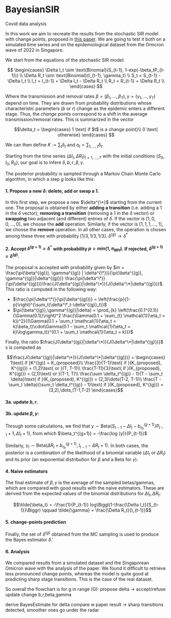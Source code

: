 # BayesianSIR
Covid data analysis

<!-- ![plot](./figures/SIR.png) -->

In this work we aim to recreate the results from the stochastic SIR model with change points, proposed in [this paper](https://www.nature.com/articles/s41598-022-25473-y#MOESM1). We are going to test it both on a simulated time series and on the epidemiological dataset from the Omicron wave of 2022 in Singapore. 

We start from the equations of the stochastic SIR model:

$$
\begin{cases}  \Delta I_t \sim \text{Binomial}(S_{t-1}, 1-exp(-\beta_tP_{t-1})) \\
  \Delta R_t \sim \text{Binomial}(I_{t-1}, \gamma_t) \\
  S_t = S_{t-1} - \Delta I_t \\
  I_t = I_{t-1} + \Delta I_t - \Delta R_t \\
  R_t = R_{t-1} + \Delta R_t \\
\end{cases}
$$

Where the transmission and removal rates $\beta = (\beta_1, ..., \beta_T), \gamma = (\gamma_1, ..., \gamma_T)$ depend on time. 
They are drawn from probability distributions whose characteristic parameters ($b$ or $r$) change as the epidemic enters a different stage. Thus, the *change points* correspond to a shift in the average transmission/removal rates. This is summarized in the vector 

$$\delta_t = 
\begin{cases}
1 \text{ if $t$ is a change point}\\
0 \text{ otherwise}
\end{cases} $$

We can then define $K:=\sum_t \delta_t$ and $\eta_t = \sum_{1, \dots, t}\delta_t$.

Starting from the time series $(\Delta I_t, \Delta R_t)_{t=1,...,T}$ with the initial conditions $(S_0,I_0,R_0)$, our goal is to infere $\delta, b,r, \beta, \gamma$.

The posterior probability is sampled through a Markov Chain Monte Carlo algorithm, in which a step $g$ looks like this:

#### 1. Propose a new $\delta$: delete, add or swap a $1$.
  In this first step, we propose a new $\delta^{\*}$ starting from the current one. The proposal is obtained by either **adding a transition** (i.e. adding a 1 in the $\delta$ vector), **removing a transition** (removing a 1 in the $\delta$ vector) or **swapping** two adjacent (and different) entries of $\delta$. If the vector is $[1, 0, 0, \dots, 0]$, we choose the **add** operation. Similarly, if the vector is $[1,1,1,\dots, 1]$, we choose the **remove** operation. In all other cases, the operation is chosen among these three with probability $[1/3, 1/3, 1/3]$.
  $\delta^{(g)} \rightarrow \delta^*$

#### 2. Accept $\delta^{(g+1)} = \delta^*$ with probability $p = \text{min}(1,\pi_{MH})$. If rejected, $\delta^{(g+1)} = \delta^{(g)}$. 
  The proposal is accepted with probability given by $m = \frac{\pi(\beta^{(g)}), \gamma^{(g)} | \delta^{\*})}{\pi(\beta^{(g)}, \gamma^{(g)}|\delta^{(g)})} \frac{\pi(\delta^\*)}{\pi(\delta^{(g)})}\frac{J(\delta^{(g)}|\delta^\*)}{J(\delta^\*|\delta^{(g)})}$. This ratio is computed in the following way:
   - $\frac{\pi(\delta^\*)}{\pi(\delta^{(g)})} = \left(\frac{p}{1-p}\right)^{\sum_t(\delta^\*_t-\delta^{(g)}_t)}$
   - $\pi(\beta^{(g)},\gamma^{(g)}|\delta) = \prod_{k} \left(\frac{0.1^{0.1}}{\Gamma(0.1)}\right)^2 \frac{\Gamma(0.1 + \sum_{t} \mathcal{1}(\eta_t = k))^2}{(\Gamma(0.1 + \sum_t \mathcal{1}(\eta_t = k)\beta_t)\cdot\Gamma(0.1 - \sum_t \mathcal{1}(\eta_t = k)\log\gamma_t))^{0.1 + \sum_t \mathcal{1}(\eta_t = k)}}$

Finally, the ratio $\frac{J(\delta^{(g)}|\delta^\*)}{J(\delta^\*|\delta^{(g)})}$ s is computed as

$$\frac{J(\delta^{(g)}|\delta^\*)}{J(\delta^\*|\delta^{(g)})} = \begin{cases}
1\text{ if }K^{(g)} = K_{proposed}\\
\frac{3}{T-1}\text{ if }(K_{proposed}, K^{(g)}) = (1,2)\text{ or }(T, T-1)\\
\frac{T-11}{3}\text{ if }(K_{proposed}, K^{(g)}) = (2,1)\text{ or }(T-1, T)\\
\frac{\sum \delta_t^{(g)} - 1}{T - \sum_t \delta}\text{ if }(K_{proposed}, K^{(g)}) = (2,3)\dots(T-2, T-1)\\
\frac{T - \sum_t \delta}{\sum_t \delta_t^{(g)} - 1}\text{ if }(K_{proposed}, K^{(g)}) = (3,2),\dots,(T-1,T-2)
   \end{cases}$$
   <!-- pi_MH = TODO  this formula is probably not correct, since our delta estimator cannot predict non-drastic change points-->   
#### 3a. update $b,r$.
   <!-- b,r ~ some Gamma function -->
#### 3b. update $\beta, \gamma$:
   
<!-- $$ y \sim Beta(\Delta I_t + 1, S_{t-1} - \Delta I_t - \frac{b^{(g+1)}_{\eta_t^{(g+1)}}}{P_{t-1}} + 1) $$  then $\beta_t^{(g+1)} = -\frac{log (y)}{P_{t-1}}$ and similarly, -->
Through some calculations, we find that 
$y  \sim \text{Beta}(S_{t-1} - \Delta I_t - b_{\eta_t}^{(g+1)}/P_{t-1} +1, \Delta I_t + 1)$,
from which $\beta_t^{(g+1)} = -\frac{log (y)}{P_{t-1}}$

Similarly, 
$\gamma_t \sim \text{Beta}(\Delta R_t+b_{\eta_t}^{(g+1)}, I_{t-1}-\Delta R_t+1)$. 
In both cases, the posterior is a combination of the likelihood of a binomial variable ($\Delta I_t$ or $\Delta R_t$) and its prior (an exponential distribution for $\beta$ and a Beta for $\gamma$).

#### 4. Naive estimators
The final estimate of $\beta, \gamma$ is the average of the sampled betas/gammas, which are compared with good results with the naive estimators. These are derived from the expected values of the binomial distributions for $\Delta I_t, \Delta R_t$:
<!-- beta-tilde is wrong in the paper! -->
```math 
\tilde{\beta_t} = -\frac{1}{P_{t-1}} log\Biggl(1-\frac{\Delta I_t}{S_{t-1}}\Biggr)
\qquad \tilde{\gamma} = \frac{\Delta R_t}{I_{t-1}}
```

#### 5. change-points prediction 
Finally, the set of $\delta^{(g)}$ obtained from the MC sampling is used to produce the Bayes estimator $\hat{\delta}$.

#### 6. Analysis
We compared results from a simulated dataset and the Singaporean Omicron wave with the analysis of the paper.
We found it difficult to retrieve less pronounced change points, whereas the model is quite good at predicting sharp stage transitions. This is the case of the real dataset. 

So overall the flowchart is 
  for g in range (G): <!-- after burnin, include thinning -->
    propose delta -> accept/refuse
    update change b,r,beta,gamma

  derive BayesEstimate for delta
  compare w paper result
    -> sharp transitions detected, smoother ones go under the radar
    




